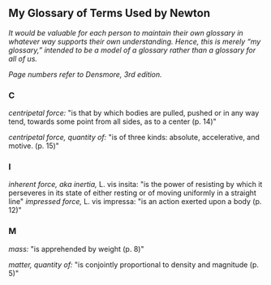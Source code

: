 ## My Glossary of Terms Used by Newton

*It would be valuable for each person to maintain their own glossary in whatever way supports their own understanding. Hence, this is merely &ldquo;my glossary,&rdquo; intended
to be a model of a glossary rather than a glossary for all of us.*

*Page numbers refer to Densmore, 3rd edition.*

### C

*centripetal force:* "is that by which bodies are pulled, pushed or in any way tend, towards some point from all sides, as to a center (p. 14)"

*centripetal force, quantity of:* "is of three kinds: absolute, accelerative, and motive. (p. 15)"

### I

*inherent force, aka inertia,* L. vis insita: "is the power of resisting by which it perseveres in its state of either resting or of moving uniformly in a straight line"
*impressed force,* L. vis impressa: "is an action exerted upon a body (p. 12)"

### M

*mass:* "is apprehended by weight (p. 8)"

*matter, quantity of:* "is conjointly proportional to density and magnitude (p. 5)"
